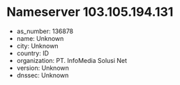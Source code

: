 # Nameserver 103.105.194.131

* as_number: 136878
* name: Unknown
* city: Unknown
* country: ID
* organization: PT. InfoMedia Solusi Net
* version: Unknown
* dnssec: Unknown
